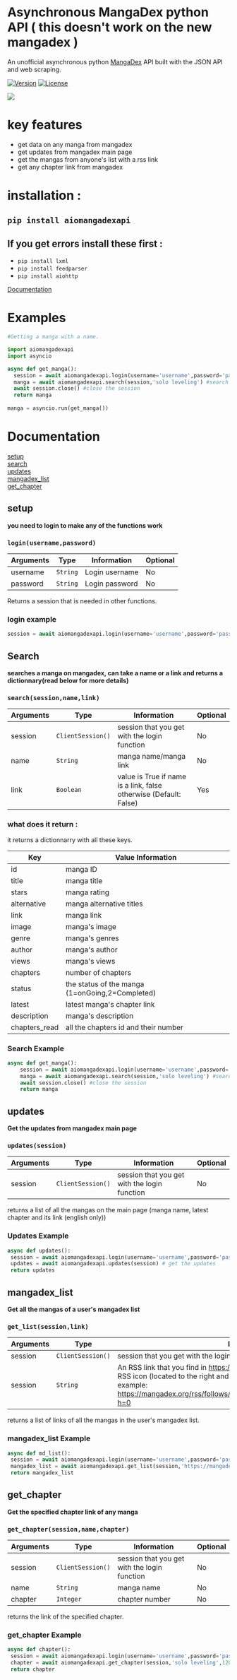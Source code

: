 # Asynchronous MangaDex python API ( this doesn't work on the new mangadex )
An unofficial asynchronous python [MangaDex](https://www.mangadex.org) API built with the JSON API and web scraping.

[![Version](https://warehouse-camo.ingress.cmh1.psfhosted.org/272daab11b917f0c559858562da44257e95d80e6/68747470733a2f2f696d672e736869656c64732e696f2f707970692f762f646a616e676f2e737667)](https://test.pypi.org/project/aiomangadexapi/)
[![License](https://img.shields.io/github/license/md-y/mangadex-full-api.svg?style=flat)](https://github.com/Mudy7/aiomangadexapi/blob/master/LICENCE.txt)

[<img src="https://reclaimthenet.org/wp-content/uploads/2020/01/mangadex-768x366.jpg">](https://reclaimthenet.org/wp-content/uploads/2020/01/mangadex-768x366.jpg)

# key features
 - get data on any manga from mangadex
 - get updates from mangadex main page
 - get the mangas from anyone's list with a rss link
 - get any chapter link from mangadex
 
# installation : 
## ```pip install aiomangadexapi```
## If you get errors install these first : 
 - ```pip install lxml```
 - ```pip install feedparser```
 - ```pip install aiohttp```
 
 
[Documentation](#Documentation)

# Examples

```python
#Getting a manga with a name.

import aiomangadexapi
import asyncio

async def get_manga():
  session = await aiomangadexapi.login(username='username',password='password') # we login into mangadex
  manga = await aiomangadexapi.search(session,'solo leveling') #search for solo leveling (will return the first result of the search on mangadex)
  await session.close() #close the session 
  return manga
 
manga = asyncio.run(get_manga())

```


# Documentation
[setup](#setup) <br>
[search](#Search) <br>
[updates](#updates) <br>
[mangadex_list](#mangadex_list) <br>
[get_chapter](#get_chapter) <br>

## setup
**you need to login to make any of the functions work**
### ```login(username,password)```

|Arguments|Type|Information|Optional
|-|-|-|-
|username|```String```| Login username | No
|password|```String```| Login password | No

Returns a session that is needed in other functions.

### login example 
```python
session = await aiomangadexapi.login(username='username',password='password') # we login into mangadex
```

## Search
**searches a manga on mangadex, can take a name or a link and returns a dictionnary(read below for more details)**

### ```search(session,name,link)```
|Arguments|Type|Information|Optional
|-|-|-|-
|session|```ClientSession()```| session that you get with the login function | No
|name|```String```| manga name/manga link | No
|link|```Boolean```| value is True if name is a link, false otherwise (Default: False)  | Yes

### what does it return : 

it returns a dictionnarry with all these keys.

|Key|Value Information|
|-|-
|id| manga ID|
|title|manga title|
|stars|manga rating|
|alternative|manga alternative titles|
|link|manga link|
|image|manga's image|
|genre|manga's genres|
|author|manga's author|
|views|manga's views|
|chapters|number of chapters|
|status|the status of the manga (1=onGoing,2=Completed)|
|latest|latest manga's chapter link|
|description|manga's description|
| chapters_read| all the chapters id and their number |

                                                                            
### Search Example
```python
async def get_manga():
    session = await aiomangadexapi.login(username='username',password='password') # we login into mangadex
    manga = await aiomangadexapi.search(session,'solo leveling') #search for solo leveling (will return the first result of the search on mangadex)
    await session.close() #close the session 
    return manga
```

## updates
**Get the updates from mangadex main page**

### ```updates(session)```
|Arguments|Type|Information|Optional
|-|-|-|-
|session|```ClientSession()```| session that you get with the login function | No

returns a list of all the mangas on the main page (manga name, latest chapter and its link (english only))

### Updates Example 
```python
async def updates():
 session = await aiomangadexapi.login(username='username',password='password') # we login into mangadex
 updates = await aiomangadexapi.updates(session) # get the updates
 return updates
```

## mangadex_list
**Get all the mangas of a user's mangadex list**

### ```get_list(session,link)```
|Arguments|Type|Information|Optional
|-|-|-|-
|session|```ClientSession()```| session that you get with the login function | No
|session|```String```| An RSS link that you find in  https://mangadex.org/follows by right clicking The RSS icon (located to the right and it looks like a sideways wifi icon). Here's an example: https://mangadex.org/rss/follows/TX7VKNS9hcudBenmUrFYM286ayGHvgfP?h=0 | No

returns a list of links of all the mangas in the user's mangadex list.

### mangadex_list Example 
```python
async def md_list():
 session = await aiomangadexapi.login(username='username',password='password') # we login into mangadex
 mangadex_list = await aiomangadexapi.get_list(session,'https://mangadex.org/rss/follows/TX7VKNS9hcudBenmUrFYM286ayGHvgfP?h=0') # get the user's mangadex list
 return mangadex_list
```
## get_chapter
**Get the specified chapter link of any manga**

### ```get_chapter(session,name,chapter)```
|Arguments|Type|Information|Optional
|-|-|-|-
|session|```ClientSession()```| session that you get with the login function | No
|name|```String```| manga name | No
|chapter|```Integer```| chapter number | No

returns the link of the specified chapter.

### get_chapter Example 
```python
async def chapter():
 session = await aiomangadexapi.login(username='username',password='password') # we login into mangadex
 chapter = await aiomangadexapi.get_chapter(session,'solo leveling',120) # get the chapter link
 return chapter
```







